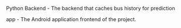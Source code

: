 
Python Backend - The backend that caches bus history for prediction


app - The Android application frontend of the project.
